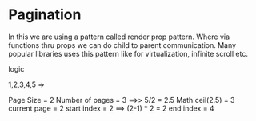 # Pagination

In this we are using a pattern called render prop pattern. Where via functions thru props we can do child to parent communication. Many popular libraries uses this pattern like for virtualization, infinite scroll etc.

logic

1,2,3,4,5 => 

Page Size = 2
Number of pages = 3  ==>> 5/2 = 2.5 Math.ceil(2.5) = 3
current page = 2
start index = 2  ==> (2-1) * 2 = 2
end index = 4